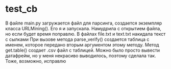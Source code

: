 # test_cb
В файле main.py загружается файл для парсинга, создается экземпляр класса URLMining().
Его я и запускала. Намудрила с открытием файла, но если будет время поправлю. 
В файлах file.txt и text.txt накидала текст с сылками 
При вызове метода parse_verify() создается таблица с именем, которое передано вторым аргументом этому методу. 
Метод get.table() создает .csv файл с таблицей. Можно было просто вывести датафрейм, но у меня некрасиво выводилось, поэтому сделала так. Тоже, возможно, исправлю
